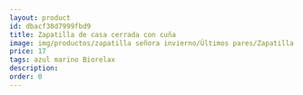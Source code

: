 ```yaml
---
layout: product
id: dbacf30d7999fbd9
title: Zapatilla de casa cerrada con cuña
image: img/productos/zapatilla señora invierno/Últimos pares/Zapatilla de casa cerrada con cuña=17=azul marino Biorelax.webp
price: 17
tags: azul marino Biorelax
description: 
order: 0
---
```


